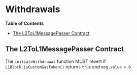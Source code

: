 # Withdrawals

<!-- START doctoc generated TOC please keep comment here to allow auto update -->
<!-- DON'T EDIT THIS SECTION, INSTEAD RE-RUN doctoc TO UPDATE -->
**Table of Contents**

- [The L2ToL1MessagePasser Contract](#the-l2tol1messagepasser-contract)

<!-- END doctoc generated TOC please keep comment here to allow auto update -->

## The L2ToL1MessagePasser Contract

The `initiateWithdrawal` function MUST revert if `L1Block.isCustomGasToken()` returns `true` and `msg.value > 0`.
